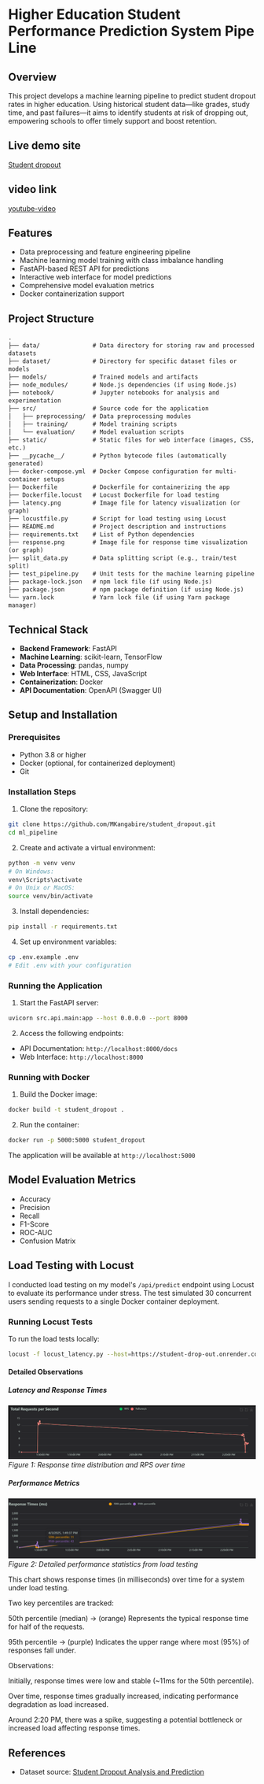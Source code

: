 # Higher Education Student Performance Prediction System Pipe Line

## Overview
This project develops a machine learning pipeline to predict student dropout rates in higher education. Using historical student data—like grades, study time, and past failures—it aims to identify students at risk of dropping out, empowering schools to offer timely support and boost retention.

## Live demo site
[Student dropout](https://ml-pipeline-le2q.onrender.com/)

## video link
[youtube-video](https://youtu.be/DyDCOaVwEJQ)

## Features
- Data preprocessing and feature engineering pipeline
- Machine learning model training with class imbalance handling
- FastAPI-based REST API for predictions
- Interactive web interface for model predictions
- Comprehensive model evaluation metrics
- Docker containerization support


## Project Structure
```
.
├── data/               # Data directory for storing raw and processed datasets
├── dataset/            # Directory for specific dataset files or models
├── models/             # Trained models and artifacts
├── node_modules/       # Node.js dependencies (if using Node.js)
├── notebook/           # Jupyter notebooks for analysis and experimentation
├── src/                # Source code for the application
│   ├── preprocessing/  # Data preprocessing modules
│   ├── training/       # Model training scripts
│   └── evaluation/     # Model evaluation scripts
├── static/             # Static files for web interface (images, CSS, etc.)
├── __pycache__/        # Python bytecode files (automatically generated)
├── docker-compose.yml  # Docker Compose configuration for multi-container setups
├── Dockerfile          # Dockerfile for containerizing the app
├── Dockerfile.locust   # Locust Dockerfile for load testing
├── latency.png         # Image file for latency visualization (or graph)
├── locustfile.py       # Script for load testing using Locust
├── README.md           # Project description and instructions
├── requirements.txt    # List of Python dependencies
├── response.png        # Image file for response time visualization (or graph)
├── split_data.py       # Data splitting script (e.g., train/test split)
├── test_pipeline.py    # Unit tests for the machine learning pipeline
├── package-lock.json   # npm lock file (if using Node.js)
├── package.json        # npm package definition (if using Node.js)
└── yarn.lock           # Yarn lock file (if using Yarn package manager)

```

## Technical Stack
- **Backend Framework**: FastAPI
- **Machine Learning**: scikit-learn, TensorFlow
- **Data Processing**: pandas, numpy
- **Web Interface**: HTML, CSS, JavaScript
- **Containerization**: Docker
- **API Documentation**: OpenAPI (Swagger UI)

## Setup and Installation

### Prerequisites
- Python 3.8 or higher
- Docker (optional, for containerized deployment)
- Git

### Installation Steps

1. Clone the repository:
```bash
git clone https://github.com/MKangabire/student_dropout.git
cd ml_pipeline
```

2. Create and activate a virtual environment:
```bash
python -m venv venv
# On Windows:
venv\Scripts\activate
# On Unix or MacOS:
source venv/bin/activate
```

3. Install dependencies:
```bash
pip install -r requirements.txt
```

4. Set up environment variables:
```bash
cp .env.example .env
# Edit .env with your configuration
```

### Running the Application

1. Start the FastAPI server:
```bash
uvicorn src.api.main:app --host 0.0.0.0 --port 8000
```

2. Access the following endpoints:
- API Documentation: `http://localhost:8000/docs`
- Web Interface: `http://localhost:8000`

### Running with Docker
1. Build the Docker image:
```bash
docker build -t student_dropout .
```

2. Run the container:
```bash
docker run -p 5000:5000 student_dropout
```

The application will be available at `http://localhost:5000`

## Model Evaluation Metrics
- Accuracy
- Precision
- Recall
- F1-Score
- ROC-AUC
- Confusion Matrix

## Load Testing with Locust
I conducted load testing on my model's `/api/predict` endpoint using Locust to evaluate its performance under stress. The test simulated 30 concurrent users sending requests to a single Docker container deployment.

### Running Locust Tests
To run the load tests locally:
```bash
locust -f locust_latency.py --host=https://student-drop-out.onrender.com/
```


#### Detailed Observations

##### Latency and Response Times
![Locust Test Results](latency.png)
*Figure 1: Response time distribution and RPS over time*

##### Performance Metrics
![Locust Performance Metrics](response.png)
*Figure 2: Detailed performance statistics from load testing*

This chart shows response times (in milliseconds) over time for a system under load testing.

Two key percentiles are tracked:

50th percentile (median) → (orange) Represents the typical response time for half of the requests.

95th percentile → (purple) Indicates the upper range where most (95%) of responses fall under.

Observations:

Initially, response times were low and stable (~11ms for the 50th percentile).

Over time, response times gradually increased, indicating performance degradation as load increased.

Around 2:20 PM, there was a spike, suggesting a potential bottleneck or increased load affecting response times.


## References
- Dataset source: [Student Dropout Analysis and Prediction](https://www.kaggle.com/datasets/abdullah0a/student-dropout-analysis-and-prediction-dataset?resource=download)